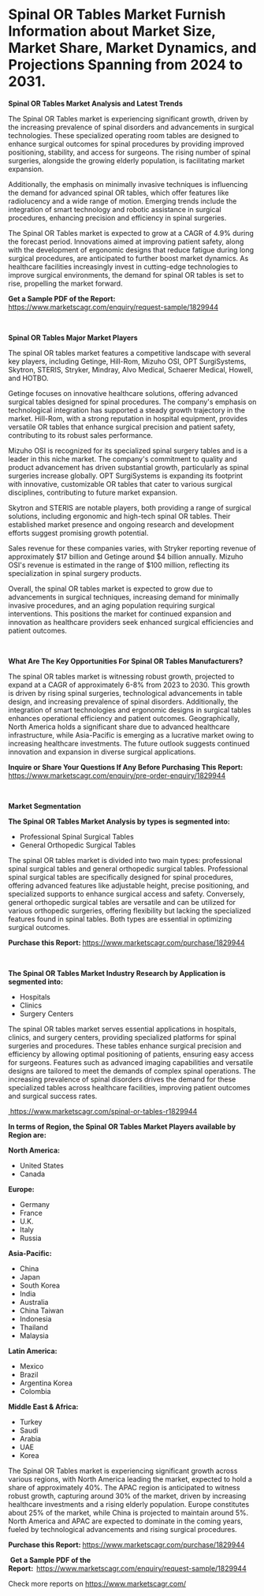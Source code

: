<p><h1>Spinal OR Tables Market Furnish Information about Market Size, Market Share, Market Dynamics, and Projections Spanning from 2024 to 2031.</h1></p><p><strong>Spinal OR Tables Market Analysis and Latest Trends</strong></p>
<p><p>The Spinal OR Tables market is experiencing significant growth, driven by the increasing prevalence of spinal disorders and advancements in surgical technologies. These specialized operating room tables are designed to enhance surgical outcomes for spinal procedures by providing improved positioning, stability, and access for surgeons. The rising number of spinal surgeries, alongside the growing elderly population, is facilitating market expansion. </p><p>Additionally, the emphasis on minimally invasive techniques is influencing the demand for advanced spinal OR tables, which offer features like radiolucency and a wide range of motion. Emerging trends include the integration of smart technology and robotic assistance in surgical procedures, enhancing precision and efficiency in spinal surgeries. </p><p>The Spinal OR Tables market is expected to grow at a CAGR of 4.9% during the forecast period. Innovations aimed at improving patient safety, along with the development of ergonomic designs that reduce fatigue during long surgical procedures, are anticipated to further boost market dynamics. As healthcare facilities increasingly invest in cutting-edge technologies to improve surgical environments, the demand for spinal OR tables is set to rise, propelling the market forward.</p></p>
<p><strong>Get a Sample PDF of the Report:&nbsp;</strong> <a href="https://www.marketscagr.com/enquiry/request-sample/1829944?utm_campaign=1920&utm_medium=2&utm_source=Github&utm_content=ia&utm_term=30122024&utm_id=spinal-or-tables">https://www.marketscagr.com/enquiry/request-sample/1829944</a></p>
<p>&nbsp;</p>
<p><strong>Spinal OR Tables Major Market Players</strong></p>
<p><p>The spinal OR tables market features a competitive landscape with several key players, including Getinge, Hill-Rom, Mizuho OSI, OPT SurgiSystems, Skytron, STERIS, Stryker, Mindray, Alvo Medical, Schaerer Medical, Howell, and HOTBO. </p><p>Getinge focuses on innovative healthcare solutions, offering advanced surgical tables designed for spinal procedures. The company's emphasis on technological integration has supported a steady growth trajectory in the market. Hill-Rom, with a strong reputation in hospital equipment, provides versatile OR tables that enhance surgical precision and patient safety, contributing to its robust sales performance.</p><p>Mizuho OSI is recognized for its specialized spinal surgery tables and is a leader in this niche market. The company's commitment to quality and product advancement has driven substantial growth, particularly as spinal surgeries increase globally. OPT SurgiSystems is expanding its footprint with innovative, customizable OR tables that cater to various surgical disciplines, contributing to future market expansion.</p><p>Skytron and STERIS are notable players, both providing a range of surgical solutions, including ergonomic and high-tech spinal OR tables. Their established market presence and ongoing research and development efforts suggest promising growth potential.</p><p>Sales revenue for these companies varies, with Stryker reporting revenue of approximately $17 billion and Getinge around $4 billion annually. Mizuho OSI's revenue is estimated in the range of $100 million, reflecting its specialization in spinal surgery products.</p><p>Overall, the spinal OR tables market is expected to grow due to advancements in surgical techniques, increasing demand for minimally invasive procedures, and an aging population requiring surgical interventions. This positions the market for continued expansion and innovation as healthcare providers seek enhanced surgical efficiencies and patient outcomes.</p></p>
<p>&nbsp;</p>
<p><strong>What Are The Key Opportunities For Spinal OR Tables Manufacturers?</strong></p>
<p><p>The spinal OR tables market is witnessing robust growth, projected to expand at a CAGR of approximately 6-8% from 2023 to 2030. This growth is driven by rising spinal surgeries, technological advancements in table design, and increasing prevalence of spinal disorders. Additionally, the integration of smart technologies and ergonomic designs in surgical tables enhances operational efficiency and patient outcomes. Geographically, North America holds a significant share due to advanced healthcare infrastructure, while Asia-Pacific is emerging as a lucrative market owing to increasing healthcare investments. The future outlook suggests continued innovation and expansion in diverse surgical applications.</p></p>
<p><strong>Inquire or Share Your Questions If Any Before Purchasing This Report:</strong> <a href="https://www.marketscagr.com/enquiry/pre-order-enquiry/1829944?utm_campaign=1920&utm_medium=2&utm_source=Github&utm_content=ia&utm_term=30122024&utm_id=spinal-or-tables">https://www.marketscagr.com/enquiry/pre-order-enquiry/1829944</a></p>
<p>&nbsp;</p>
<p><strong>Market Segmentation</strong></p>
<p><strong>The Spinal OR Tables Market Analysis by types is segmented into:</strong></p>
<p><ul><li>Professional Spinal Surgical Tables</li><li>General Orthopedic Surgical Tables</li></ul></p>
<p><p>The spinal OR tables market is divided into two main types: professional spinal surgical tables and general orthopedic surgical tables. Professional spinal surgical tables are specifically designed for spinal procedures, offering advanced features like adjustable height, precise positioning, and specialized supports to enhance surgical access and safety. Conversely, general orthopedic surgical tables are versatile and can be utilized for various orthopedic surgeries, offering flexibility but lacking the specialized features found in spinal tables. Both types are essential in optimizing surgical outcomes.</p></p>
<p><strong>Purchase this Report:&nbsp;</strong><a href="https://www.marketscagr.com/purchase/1829944?utm_campaign=1920&utm_medium=2&utm_source=Github&utm_content=ia&utm_term=30122024&utm_id=spinal-or-tables">https://www.marketscagr.com/purchase/1829944</a></p>
<p>&nbsp;</p>
<p><strong>The Spinal OR Tables Market Industry Research by Application is segmented into:</strong></p>
<p><ul><li>Hospitals</li><li>Clinics</li><li>Surgery Centers</li></ul></p>
<p><p>The spinal OR tables market serves essential applications in hospitals, clinics, and surgery centers, providing specialized platforms for spinal surgeries and procedures. These tables enhance surgical precision and efficiency by allowing optimal positioning of patients, ensuring easy access for surgeons. Features such as advanced imaging capabilities and versatile designs are tailored to meet the demands of complex spinal operations. The increasing prevalence of spinal disorders drives the demand for these specialized tables across healthcare facilities, improving patient outcomes and surgical success rates.</p></p>
<p><a href="https://www.marketscagr.com/spinal-or-tables-r1829944?utm_campaign=1920&utm_medium=2&utm_source=Github&utm_content=ia&utm_term=30122024&utm_id=spinal-or-tables">&nbsp;https://www.marketscagr.com/spinal-or-tables-r1829944</a></p>
<p><strong>In terms of Region, the Spinal OR Tables Market Players available by Region are:</strong></p>
<p>
    <p> <strong> North America: </strong>
        <ul>
            <li>United States</li>
            <li>Canada</li>
        </ul>
        </p> 
    <p> <strong> Europe: </strong>
        <ul>
            <li>Germany</li>
            <li>France</li>
            <li>U.K.</li>
            <li>Italy</li>
            <li>Russia</li>
        </ul>
        </p> 
    <p> <strong> Asia-Pacific: </strong>
        <ul>
            <li>China</li>
            <li>Japan</li>
            <li>South Korea</li>
            <li>India</li>
            <li>Australia</li>
            <li>China Taiwan</li>
            <li>Indonesia</li>
            <li>Thailand</li>
            <li>Malaysia</li>
        </ul>
        </p> 
    <p> <strong> Latin America: </strong>
        <ul>
            <li>Mexico</li>
            <li>Brazil</li>
            <li>Argentina Korea</li>
            <li>Colombia</li>
        </ul>
        </p> 
    <p> <strong> Middle East & Africa: </strong>
        <ul>
            <li>Turkey</li>
            <li>Saudi</li>
            <li>Arabia</li>
            <li>UAE</li>
            <li>Korea</li>
        </ul>
    </p>
    </p>
<p><p>The Spinal OR Tables market is experiencing significant growth across various regions, with North America leading the market, expected to hold a share of approximately 40%. The APAC region is anticipated to witness robust growth, capturing around 30% of the market, driven by increasing healthcare investments and a rising elderly population. Europe constitutes about 25% of the market, while China is projected to maintain around 5%. North America and APAC are expected to dominate in the coming years, fueled by technological advancements and rising surgical procedures.</p></p>
<p><strong>Purchase this Report: </strong><a href="https://www.marketscagr.com/purchase/1829944?utm_campaign=1920&utm_medium=2&utm_source=Github&utm_content=ia&utm_term=30122024&utm_id=spinal-or-tables">https://www.marketscagr.com/purchase/1829944</a></p>
<p>&nbsp;<strong>Get a Sample PDF of the Report:&nbsp;&nbsp;</strong><a href="https://www.marketscagr.com/enquiry/request-sample/1829944?utm_campaign=1920&utm_medium=2&utm_source=Github&utm_content=ia&utm_term=30122024&utm_id=spinal-or-tables">https://www.marketscagr.com/enquiry/request-sample/1829944</a></p>
<p><strong></strong></p>
<p>Check more reports on <a href="https://www.marketscagr.com/?utm_campaign=1920&utm_medium=2&utm_source=Github&utm_content=ia&utm_term=30122024&utm_id=spinal-or-tables">https://www.marketscagr.com/</a></p>